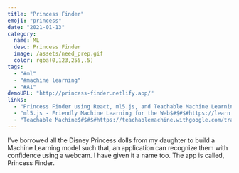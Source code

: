 ```yaml
---
title: "Princess Finder"
emoji: "princess"
date: "2021-01-13"
category:
  name: ML
  desc: Princess Finder
  image: /assets/need_prep.gif
  color: rgba(0,123,255,.5)
tags:
  - "#ml"
  - "#machine learning"
  - "#AI"
demoURL: "http://princess-finder.netlify.app/"
links: 
  - "Princess Finder using React, ml5.js, and Teachable Machine Learning$#$#$#https://blog.greenroots.info/princess-finder-using-react-ml5js-and-teachable-machine-learning-ckj8288ch03gew7s1ht1u3pmu"
  - "ml5.js - Friendly Machine Learning for the Web$#$#$#https://learn.ml5js.org/#/"
  - "Teachable Machine$#$#$#https://teachablemachine.withgoogle.com/train"
---
```

I've borrowed all the Disney Princess dolls from my daughter to build a Machine Learning model such that, an application can recognize them with confidence using a webcam. I have given it a name too. The app is called, Princess Finder.